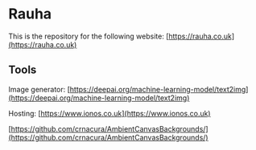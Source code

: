 # Rauha

This is the repository for the following website: [https://rauha.co.uk](https://rauha.co.uk)

## Tools

Image generator: [https://deepai.org/machine-learning-model/text2img](https://deepai.org/machine-learning-model/text2img)

Hosting: [https://www.ionos.co.uk](https://www.ionos.co.uk)

[https://github.com/crnacura/AmbientCanvasBackgrounds/](https://github.com/crnacura/AmbientCanvasBackgrounds/)
